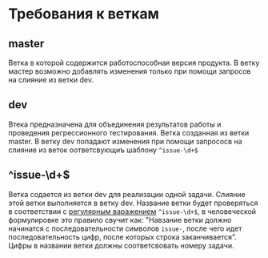 # Требования к веткам

## master

Ветка в которой содержится работоспособная версия продукта. В ветку мастер возможно добавлять изменения только при помощи запросов на слияние из ветки dev.

## dev

Втека предназначена для объединения результатов работы и проведения регрессионного тестирования. Ветка созданная из ветки master. В ветку dev попадают изменения при помощи запрососв на слияние из веток оответсвующиъ шаблону `^issue-\d+$`

## ^issue-\d+$

Ветка содается из ветки dev для реализации одной задачи. Слияние этой ветки выполняется в ветку dev. Название ветки будет проверяться в соответствии с [регулярным варажением](https://ru.wikipedia.org/wiki/%D0%A0%D0%B5%D0%B3%D1%83%D0%BB%D1%8F%D1%80%D0%BD%D1%8B%D0%B5_%D0%B2%D1%8B%D1%80%D0%B0%D0%B6%D0%B5%D0%BD%D0%B8%D1%8F) `^issue-\d+$`, в человеческой формулировке это правило свучит как: "Навзание ветки должно начинатся с последовательности символов `issue-`, после чего идет последовательность цифр, после которых строка заканчивается". Цифры в названии ветки должны соответсвовать номеру задачи.

